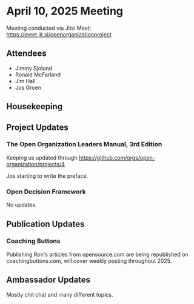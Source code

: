 # April 10, 2025 Meeting

Meeting conducted via Jitsi Meet:
https://meet.jit.si/openorganizationproject

## Attendees
- Jimmy Sjolund
- Ronald McFarland
- Jim Hall
- Jos Groen

## Housekeeping

## Project Updates

### The Open Organization Leaders Manual, 3rd Edition
Keeping us updated through https://github.com/orgs/open-organization/projects/4

Jos starting to write the preface.

### Open Decision Framework
No updates.

## Publication Updates
### Coaching Buttons
Publishing Ron's articles from opensource.com are being republished on coachingbuttons.com, will cover weekly posting throughout 2025.
 
## Ambassador Updates
Mostly chit chat and many different topics.
